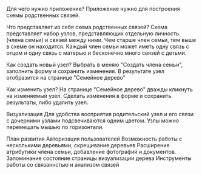 Для чего нужно приложение?
Приложение нужно для построения схемы родственных связей.

Что представляет из себя схема родственных связей?
Схема представляет набор узлов, представляющих отдельную личность (члена семьи) и связей между ними. Чем старше член семьи, тем выше в схеме он находится. Каждый член семьи может иметь одну связь с отцом и одну связь с матерью и бесконечно много связей с детьми.

Как создать новый узел?
Выбрать в меняю "Создать члена семьи", заполнить форму и сохранить изменения. В результате узел отобразится на странице "Семейное дерево"

Как изменить узел?
На странице "Семейное дерево" дважды кликнуть на изменяемый узел. Сделать изменения в форме и сохранить результаты, либо удалить узел.

Визуализация
Для удобства восприятия родительский узел и его связи с дочерними узлами подсвечиваются одним цветом. Узлы можно перемещать мышью по горизонтали.

План развития
Авторизация пользователей
Возможность работы с несколькими деревьями, скрещивание деревьев
Расширение атрибутики члена семьи, добавление фотографий и документов.
Запоминание состояние страницы визуализации дерева
Инструменты работы со связаннстью и анализом связей
